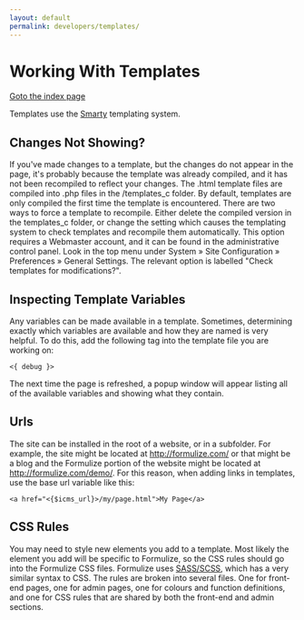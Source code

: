 ```yaml
---
layout: default
permalink: developers/templates/
---
```


# Working With Templates

[Goto the index page](index.html)

Templates use the [Smarty](http://www.smarty.net/) templating system.

## Changes Not Showing?

If you've made changes to a template, but the changes do not appear in the page, it's probably because the template was already compiled, and it has not been recompiled to reflect your changes. The .html template files are compiled into .php files in the /templates\_c folder. By default, templates are only compiled the first time the template is encountered. There are two ways to force a template to recompile. Either delete the compiled version in the templates_c folder, or change the setting which causes the templating system to check templates and recompile them automatically. This option requires a Webmaster account, and it can be found in the administrative control panel. Look in the top menu under System » Site Configuration » Preferences » General Settings. The relevant option is labelled "Check templates for modifications?".

## Inspecting Template Variables

Any variables can be made available in a template. Sometimes, determining exactly which variables are available and how they are named is very helpful. To do this, add the following tag into the template file you are working on:

    <{ debug }>

The next time the page is refreshed, a popup window will appear listing all of the available variables and showing what they contain.

## Urls

The site can be installed in the root of a website, or in a subfolder. For example, the site might be located at http://formulize.com/ or that might be a blog and the Formulize portion of the website might be located at http://formulize.com/demo/. For this reason, when adding links in templates, use the base url variable like this:

    <a href="<{$icms_url}>/my/page.html">My Page</a>

## CSS Rules

You may need to style new elements you add to a template. Most likely the element you add will be specific to Formulize, so the CSS rules should go into the Formulize CSS files. Formulize uses [SASS/SCSS](http://sass-lang.com/), which has a very similar syntax to CSS. The rules are broken into several files. One for front-end pages, one for admin pages, one for colours and function definitions, and one for CSS rules that are shared by both the front-end and admin sections.